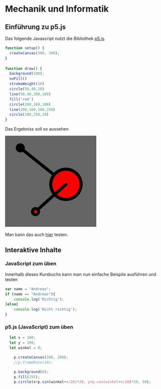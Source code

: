 <!--
author:   Andreas Schiffler

email:    andreas.schiffler@fhws.de

version:  0.0.1

language: de

comment:  Infomatik und technische Mechanik. Ziel ist es neben den 
          klassischen Inhalten zur technischen Mechanik auch Grundlagen
          zur Programmierung und Informatik zu vermitteln.

script:   https://cdnjs.cloudflare.com/ajax/libs/p5.js/0.10.2/p5.js

-->

# Mechanik und Informatik
## Einführung zu p5.js

Das folgende Javascript nutzt die Bibliothek [p5.js](https://p5js.org).

``` js
function setup() {
  createCanvas(300, 300);
}

function draw() {
  background(100);
  noFill()
  strokeWeight(10)
  circle(50,40,20)
  line(50,40,200,160)
  fill('red')
  circle(200,160,100)
  line(200,160,100,250)
  circle(100,250,20)
}
```
Das Ergebniss soll so aussehen

![images](https://github.com/aschiffler/fhws_lia/raw/master/assests/demo.png)

Man kann das auch [hier](https://editor.p5js.org/Schiffler/sketches/4T-0TFOv3) testen.

## Interaktive Inhalte
### JavaScript zum üben
Innerhalb dieses Kursbuchs kann man nun einfache Beispile ausführen und testen

```js
var name = "Andreas";
if (name == "Andreas"){
    console.log('Richtig');
}else{
    console.log('Nicht richtig');
}
```
<script>
    window.console.log = console.log;
    @input
</script>

### p5.js (JavaScript) zum üben
``` javascript +global.js
  let x = 100;
  let y = 100;
  let winkel = 0;
```
``` javascript +setup.js
    p.createCanvas(200, 200);
    //p.frameRate(10);
```
``` javascript +draw.js
    p.background(0);
    p.fill(255);
    p.circle(x+p.sin(winkel++/20)*20, y+p.cos(winkel++/20)*20, 50);
```
<script>
let sketch = function(p) {
    @input(0)
    p.setup = function() {
        @input(1)
    };
    p.draw = function() {
        @input(2)
    };
};
new p5(sketch, window.document.getElementById('p5-@0'));
</script>

<div id="p5-@0" class="persistent"></div>